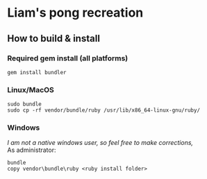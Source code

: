 # Liam's pong recreation
## How to build & install
### Required gem install (all platforms)

```batch
gem install bundler
```

### Linux/MacOS

```shell script
sudo bundle
sudo cp -rf vendor/bundle/ruby /usr/lib/x86_64-linux-gnu/ruby/
```

### Windows

_I am not a native windows user, so feel free to make corrections,_  
As administrator:

```batch
bundle
copy vendor\bundle\ruby <ruby install folder> 
```

